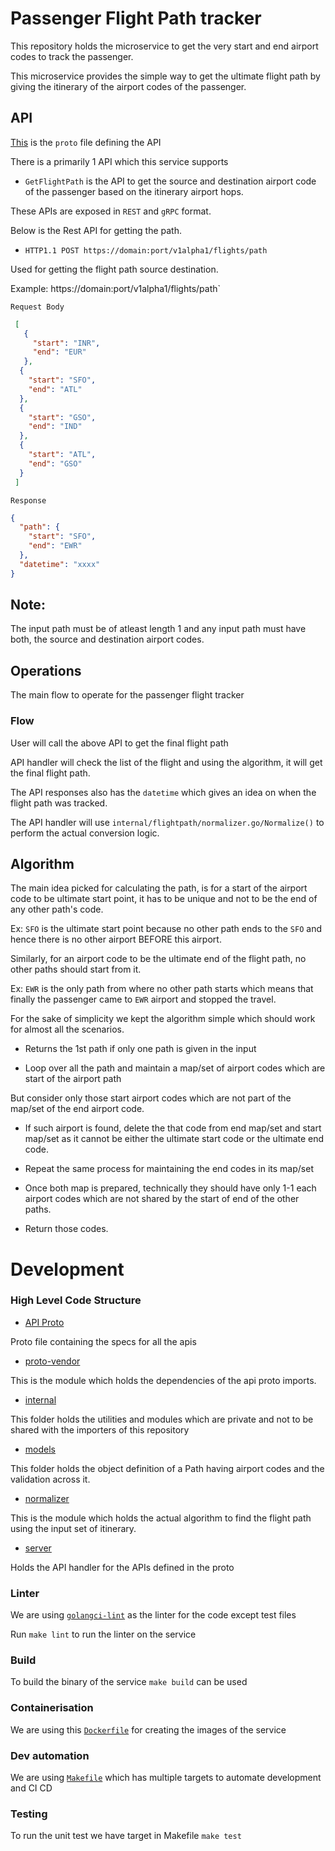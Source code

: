 # Passenger Flight Path tracker

This repository holds the microservice to get the very start and end airport codes to track the passenger.

This microservice provides the simple way to get the ultimate flight path by giving the itinerary of the airport codes of the passenger.

## API

[This](./api/proto/v1alpha1/flightpath/passenger_flight_path_server.proto) is the `proto` file defining the API

There is a primarily 1 API which this service supports

- ```GetFlightPath``` is the API to get the source and destination airport code of the passenger based on the itinerary airport hops.

These APIs are exposed in `REST` and `gRPC` format.

Below is the Rest API for getting the path.
- `HTTP1.1 POST https://domain:port/v1alpha1/flights/path`

Used for getting the flight path source destination.

Example: https://domain:port/v1alpha1/flights/path`

`Request Body`
```json
 [
   {
     "start": "INR",
     "end": "EUR"
   },
  {
    "start": "SFO",
    "end": "ATL"
  },
  {
    "start": "GSO",
    "end": "IND"
  },
  {
    "start": "ATL",
    "end": "GSO"
  }
 ]
```

`Response`

```json
{
  "path": {
    "start": "SFO",
    "end": "EWR"
  },
  "datetime": "xxxx"
}
```

## Note:
The input path must be of atleast length 1 and any input path must have both, the source and destination airport codes.

## Operations
The main flow to operate for the passenger flight tracker

### Flow

User will call the above API to get the final flight path

API handler will check the list of the flight and using the algorithm, it will get the final flight path. 

The API responses also has the `datetime` which gives an idea on when the flight path was tracked.

The API handler will use `internal/flightpath/normalizer.go/Normalize()` to perform the actual conversion logic.

## Algorithm

The main idea picked for calculating the path, is for a start of the airport code to be ultimate start point, it has to be unique and not to be the end of any other path's code.

Ex: `SFO` is the ultimate start point because no other path ends to the `SFO` and hence there is no other airport BEFORE this airport.

Similarly, for an airport code to be the ultimate end of the flight path, no other paths should start from it.

Ex: `EWR` is the only path from where no other path starts which means that finally the passenger came to `EWR` airport and stopped the travel.


For the sake of simplicity we kept the algorithm simple which should work for almost all the scenarios.

- Returns the 1st path if only one path is given in the input

- Loop over all the path and maintain a map/set of airport codes which are start of the airport path

But consider only those start airport codes which are not part of the map/set of the end airport code.

- If such airport is found, delete the that code from end map/set and start map/set as it cannot be either the ultimate start code or the ultimate end code.

- Repeat the same process for maintaining the end codes in its map/set

- Once both map is prepared, technically they should have only 1-1 each airport codes which are not shared by the start of end of the other paths.

- Return those codes.

# Development

### High Level Code Structure

- [API Proto](./api/proto/v1alpha1/flightpath/passenger_flight_path_server.proto)

Proto file containing the specs for all the apis

- [proto-vendor](./proto-vendor)

This is the module which holds the dependencies of the api proto imports. 

- [internal](./internal)

This folder holds the utilities and modules which are private and not to be shared with the importers of this repository

- [models](./internal/models)

This folder holds the object definition of a Path having airport codes and the validation across it.

- [normalizer](./internal/flightpath/normalizer.go)

This is the module which holds the actual algorithm to find the flight path using the input set of itinerary.

- [server](./pkg/server)

Holds the API handler for the APIs defined in the proto

### Linter

We are using [`golangci-lint`](https://github.com/golangci/golangci-lint) as the linter for the code except test files

Run `make lint` to run the linter on the service

### Build

To build the binary of the service `make build` can be used

### Containerisation

We are using this [`Dockerfile`](./Dockerfile) for creating the images of the service

### Dev automation

We are using [`Makefile`](./Makefile) which has multiple targets to automate development and CI CD

### Testing

To run the unit test we have target in Makefile `make test` 
